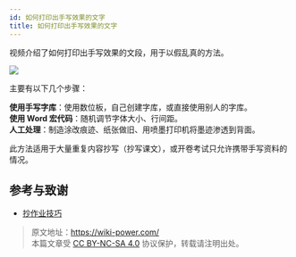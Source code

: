 ```yaml
---
id: 如何打印出手写效果的文字
title: 如何打印出手写效果的文字
---
```


视频介绍了如何打印出手写效果的文段，用于以假乱真的方法。

![](https://wiki-media-1253965369.cos.ap-guangzhou.myqcloud.com/img/20200226191434.png)

主要有以下几个步骤：

**使用手写字库**：使用数位板，自己创建字库，或直接使用别人的字库。  
**使用 Word 宏代码**：随机调节字体大小、行间距。  
**人工处理**：制造涂改痕迹、纸张做旧、用喷墨打印机将墨迹渗透到背面。

此方法适用于大量重复内容抄写（抄写课文），或开卷考试只允许携带手写资料的情况。

## 参考与致谢

- [抄作业技巧](https://www.bilibili.com/video/av87409493/?spm_id_from=333.788.videocard.0)



> 原文地址：<https://wiki-power.com/>  
> 本篇文章受 [CC BY-NC-SA 4.0](https://creativecommons.org/licenses/by/4.0/deed.zh) 协议保护，转载请注明出处。

